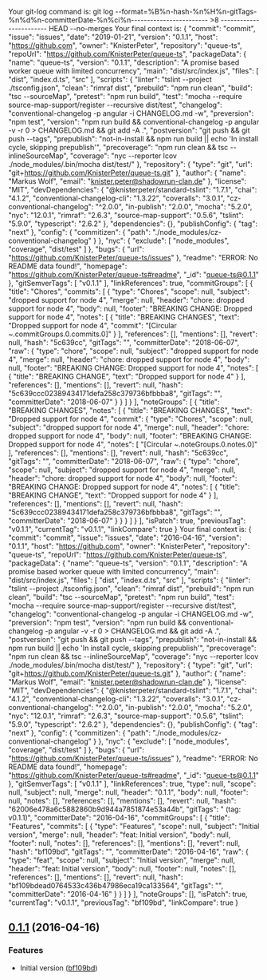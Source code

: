 Your git-log command is:
git log --format=%B%n-hash-%n%H%n-gitTags-%n%d%n-committerDate-%n%ci%n------------------------ >8 ------------------------ HEAD --no-merges
Your final context is:
{
  "commit": "commit",
  "issue": "issues",
  "date": "2019-01-21",
  "version": "0.1.1",
  "host": "https://github.com",
  "owner": "KnisterPeter",
  "repository": "queue-ts",
  "repoUrl": "https://github.com/KnisterPeter/queue-ts",
  "packageData": {
    "name": "queue-ts",
    "version": "0.1.1",
    "description": "A promise based worker queue with limited concurrency",
    "main": "dist/src/index.js",
    "files": [
      "dist",
      "index.d.ts",
      "src"
    ],
    "scripts": {
      "linter": "tslint --project ./tsconfig.json",
      "clean": "rimraf dist",
      "prebuild": "npm run clean",
      "build": "tsc --sourceMap",
      "pretest": "npm run build",
      "test": "mocha --require source-map-support/register --recursive dist/test",
      "changelog": "conventional-changelog -p angular -i CHANGELOG.md -w",
      "preversion": "npm test",
      "version": "npm run build && conventional-changelog -p angular -v -r 0 > CHANGELOG.md && git add -A .",
      "postversion": "git push && git push --tags",
      "prepublish": "not-in-install && npm run build || echo 'In install cycle, skipping prepublish'",
      "precoverage": "npm run clean && tsc --inlineSourceMap",
      "coverage": "nyc --reporter lcov ./node_modules/.bin/mocha dist/test/"
    },
    "repository": {
      "type": "git",
      "url": "git+https://github.com/KnisterPeter/queue-ts.git"
    },
    "author": {
      "name": "Markus Wolf",
      "email": "knister.peter@shadowrun-clan.de"
    },
    "license": "MIT",
    "devDependencies": {
      "@knisterpeter/standard-tslint": "1.7.1",
      "chai": "4.1.2",
      "conventional-changelog-cli": "1.3.22",
      "coveralls": "3.0.1",
      "cz-conventional-changelog": "^2.0.0",
      "in-publish": "2.0.0",
      "mocha": "5.2.0",
      "nyc": "12.0.1",
      "rimraf": "2.6.3",
      "source-map-support": "0.5.6",
      "tslint": "5.9.0",
      "typescript": "2.6.2"
    },
    "dependencies": {},
    "publishConfig": {
      "tag": "next"
    },
    "config": {
      "commitizen": {
        "path": "./node_modules/cz-conventional-changelog"
      }
    },
    "nyc": {
      "exclude": [
        "node_modules",
        "coverage",
        "dist/test"
      ]
    },
    "bugs": {
      "url": "https://github.com/KnisterPeter/queue-ts/issues"
    },
    "readme": "ERROR: No README data found!",
    "homepage": "https://github.com/KnisterPeter/queue-ts#readme",
    "_id": "queue-ts@0.1.1"
  },
  "gitSemverTags": [
    "v0.1.1"
  ],
  "linkReferences": true,
  "commitGroups": [
    {
      "title": "Chores",
      "commits": [
        {
          "type": "Chores",
          "scope": null,
          "subject": "dropped support for node 4",
          "merge": null,
          "header": "chore: dropped support for node 4",
          "body": null,
          "footer": "BREAKING CHANGE: Dropped support for node 4",
          "notes": [
            {
              "title": "BREAKING CHANGES",
              "text": "Dropped support for node 4",
              "commit": "[Circular ~.commitGroups.0.commits.0]"
            }
          ],
          "references": [],
          "mentions": [],
          "revert": null,
          "hash": "5c639cc",
          "gitTags": "",
          "committerDate": "2018-06-07",
          "raw": {
            "type": "chore",
            "scope": null,
            "subject": "dropped support for node 4",
            "merge": null,
            "header": "chore: dropped support for node 4",
            "body": null,
            "footer": "BREAKING CHANGE: Dropped support for node 4",
            "notes": [
              {
                "title": "BREAKING CHANGE",
                "text": "Dropped support for node 4"
              }
            ],
            "references": [],
            "mentions": [],
            "revert": null,
            "hash": "5c639ccc02389434171defa258c379736bfbbba8",
            "gitTags": "",
            "committerDate": "2018-06-07"
          }
        }
      ]
    }
  ],
  "noteGroups": [
    {
      "title": "BREAKING CHANGES",
      "notes": [
        {
          "title": "BREAKING CHANGES",
          "text": "Dropped support for node 4",
          "commit": {
            "type": "Chores",
            "scope": null,
            "subject": "dropped support for node 4",
            "merge": null,
            "header": "chore: dropped support for node 4",
            "body": null,
            "footer": "BREAKING CHANGE: Dropped support for node 4",
            "notes": [
              "[Circular ~.noteGroups.0.notes.0]"
            ],
            "references": [],
            "mentions": [],
            "revert": null,
            "hash": "5c639cc",
            "gitTags": "",
            "committerDate": "2018-06-07",
            "raw": {
              "type": "chore",
              "scope": null,
              "subject": "dropped support for node 4",
              "merge": null,
              "header": "chore: dropped support for node 4",
              "body": null,
              "footer": "BREAKING CHANGE: Dropped support for node 4",
              "notes": [
                {
                  "title": "BREAKING CHANGE",
                  "text": "Dropped support for node 4"
                }
              ],
              "references": [],
              "mentions": [],
              "revert": null,
              "hash": "5c639ccc02389434171defa258c379736bfbbba8",
              "gitTags": "",
              "committerDate": "2018-06-07"
            }
          }
        }
      ]
    }
  ],
  "isPatch": true,
  "previousTag": "v0.1.1",
  "currentTag": "v0.1.1",
  "linkCompare": true
}
Your final context is:
{
  "commit": "commit",
  "issue": "issues",
  "date": "2016-04-16",
  "version": "0.1.1",
  "host": "https://github.com",
  "owner": "KnisterPeter",
  "repository": "queue-ts",
  "repoUrl": "https://github.com/KnisterPeter/queue-ts",
  "packageData": {
    "name": "queue-ts",
    "version": "0.1.1",
    "description": "A promise based worker queue with limited concurrency",
    "main": "dist/src/index.js",
    "files": [
      "dist",
      "index.d.ts",
      "src"
    ],
    "scripts": {
      "linter": "tslint --project ./tsconfig.json",
      "clean": "rimraf dist",
      "prebuild": "npm run clean",
      "build": "tsc --sourceMap",
      "pretest": "npm run build",
      "test": "mocha --require source-map-support/register --recursive dist/test",
      "changelog": "conventional-changelog -p angular -i CHANGELOG.md -w",
      "preversion": "npm test",
      "version": "npm run build && conventional-changelog -p angular -v -r 0 > CHANGELOG.md && git add -A .",
      "postversion": "git push && git push --tags",
      "prepublish": "not-in-install && npm run build || echo 'In install cycle, skipping prepublish'",
      "precoverage": "npm run clean && tsc --inlineSourceMap",
      "coverage": "nyc --reporter lcov ./node_modules/.bin/mocha dist/test/"
    },
    "repository": {
      "type": "git",
      "url": "git+https://github.com/KnisterPeter/queue-ts.git"
    },
    "author": {
      "name": "Markus Wolf",
      "email": "knister.peter@shadowrun-clan.de"
    },
    "license": "MIT",
    "devDependencies": {
      "@knisterpeter/standard-tslint": "1.7.1",
      "chai": "4.1.2",
      "conventional-changelog-cli": "1.3.22",
      "coveralls": "3.0.1",
      "cz-conventional-changelog": "^2.0.0",
      "in-publish": "2.0.0",
      "mocha": "5.2.0",
      "nyc": "12.0.1",
      "rimraf": "2.6.3",
      "source-map-support": "0.5.6",
      "tslint": "5.9.0",
      "typescript": "2.6.2"
    },
    "dependencies": {},
    "publishConfig": {
      "tag": "next"
    },
    "config": {
      "commitizen": {
        "path": "./node_modules/cz-conventional-changelog"
      }
    },
    "nyc": {
      "exclude": [
        "node_modules",
        "coverage",
        "dist/test"
      ]
    },
    "bugs": {
      "url": "https://github.com/KnisterPeter/queue-ts/issues"
    },
    "readme": "ERROR: No README data found!",
    "homepage": "https://github.com/KnisterPeter/queue-ts#readme",
    "_id": "queue-ts@0.1.1"
  },
  "gitSemverTags": [
    "v0.1.1"
  ],
  "linkReferences": true,
  "type": null,
  "scope": null,
  "subject": null,
  "merge": null,
  "header": "0.1.1",
  "body": null,
  "footer": null,
  "notes": [],
  "references": [],
  "mentions": [],
  "revert": null,
  "hash": "62006e478a6c5882860b9d944a7851874e53a44b",
  "gitTags": " (tag: v0.1.1)",
  "committerDate": "2016-04-16",
  "commitGroups": [
    {
      "title": "Features",
      "commits": [
        {
          "type": "Features",
          "scope": null,
          "subject": "Initial version",
          "merge": null,
          "header": "feat: Initial version",
          "body": null,
          "footer": null,
          "notes": [],
          "references": [],
          "mentions": [],
          "revert": null,
          "hash": "bf109bd",
          "gitTags": "",
          "committerDate": "2016-04-16",
          "raw": {
            "type": "feat",
            "scope": null,
            "subject": "Initial version",
            "merge": null,
            "header": "feat: Initial version",
            "body": null,
            "footer": null,
            "notes": [],
            "references": [],
            "mentions": [],
            "revert": null,
            "hash": "bf109bdead0764533c436b47986eca19ca133564",
            "gitTags": "",
            "committerDate": "2016-04-16"
          }
        }
      ]
    }
  ],
  "noteGroups": [],
  "isPatch": true,
  "currentTag": "v0.1.1",
  "previousTag": "bf109bd",
  "linkCompare": true
}
<a name="0.1.1"></a>
## [0.1.1](https://github.com/KnisterPeter/queue-ts/compare/bf109bd...v0.1.1) (2016-04-16)


### Features

* Initial version ([bf109bd](https://github.com/KnisterPeter/queue-ts/commit/bf109bd))



